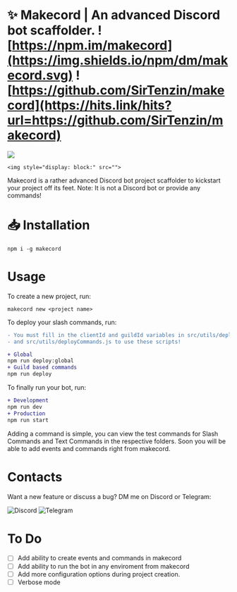 # ✨ Makecord | An advanced Discord bot scaffolder. ![https://npm.im/makecord](https://img.shields.io/npm/dm/makecord.svg) ![https://github.com/SirTenzin/makecord](https://hits.link/hits?url=https://github.com/SirTenzin/makecord)

<img src="https://i.ibb.co/4tMV0LV/cover.png">

<p align="center">
    
    <img style="display: block:" src="">
</p>

Makecord is a rather advanced Discord bot project scaffolder to kickstart your project off its feet.
Note: It is not a Discord bot or provide any commands!

# 📥 Installation 

```
npm i -g makecord
```

# Usage 

To create a new project, run:

```
makecord new <project name>
```

To deploy your slash commands, run:

```diff
- You must fill in the clientId and guildId variables in src/utils/deployCommandsGlobally.js 
- and src/utils/deployCommands.js to use these scripts! 

+ Global
npm run deploy:global
+ Guild based commands
npm run deploy
```

To finally run your bot, run:

```diff
+ Development
npm run dev
+ Production
npm run start
```

Adding a command is simple, you can view the test commands for Slash Commands and Text Commands in the respective folders. Soon you will be able to add events and commands right from makecord.

# Contacts

Want a new feature or discuss a bug? DM me on Discord or Telegram:

![Discord](https://img.shields.io/badge/tenzin%238951-%237289DA.svg?logo=discord&logoColor=white)
![Telegram](https://img.shields.io/badge/SirTenzin-2CA5E0?logo=telegram&logoColor=white)

# To Do

- [ ] Add ability to create events and commands in makecord
- [ ] Add ability to run the bot in any enviroment from makecord
- [ ] Add more configuration options during project creation.
- [ ] Verbose mode
